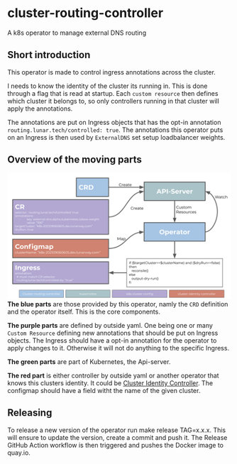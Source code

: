 # cluster-routing-controller
A k8s operator to manage external DNS routing

## Short introduction
This operator is made to control ingress annotations across the cluster.

I needs to know the identity of the cluster its running in. This is done through a flag that is read at startup. Each `custom resource` then defines which cluster it belongs to, so only controllers running in that cluster will apply the annotations.

The annotations are put on Ingress objects that has the opt-in annotation `routing.lunar.tech/controlled: true`. The annotations this operator puts on an Ingress is then used by `ExternalDNS` set setup loadbalancer weights.

## Overview of the moving parts
![Operator overview](assets/illustrations/operator-overview.png)
**The blue parts** are those provided by this operator, namly the `CRD` definition and the operator itself. This is the core components.

**The purple parts** are defined by outside yaml. One being one or many `Custom Resource` defining new annotations that should be put on Ingress objects. The Ingress should have a opt-in annotation for the operator to apply changes to it. Otherwise it will not do anything to the specific Ingress.

**The green parts** are part of Kubernetes, the Api-server.

**The red part** is either controller by outside yaml or another operator that knows this clusters identity. It could be [Cluster Identity Controller](https://github.com/lunarway/cluster-identity-controller). The configmap should have a field witht the name of the given cluster.

## Releasing
To release a new version of the operator run make release TAG=x.x.x. This will ensure to update the version, create a commit and push it. The Release GitHub Action workflow is then triggered and pushes the Docker image to quay.io.
